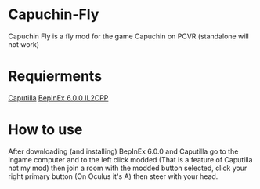 # Capuchin-Fly
Capuchin Fly is a fly mod for the game Capuchin on PCVR (standalone will not work)
# Requierments
[Caputilla](https://github.com/MonkyGT/Caputilla/releases/latest)
[BepInEx 6.0.0 IL2CPP](https://github.com/BepInEx/BepInEx/releases/download/v6.0.0-pre.2/BepInEx-Unity.IL2CPP-win-x64-6.0.0-pre.2.zip)
# How to use
After downloading (and installing) BepInEx 6.0.0 and Caputilla go to the ingame computer and to the left click modded (That is a feature of Caputilla not my mod) then join a room with the modded button selected, click your right primary button (On Oculus it's A) then steer with your head.
